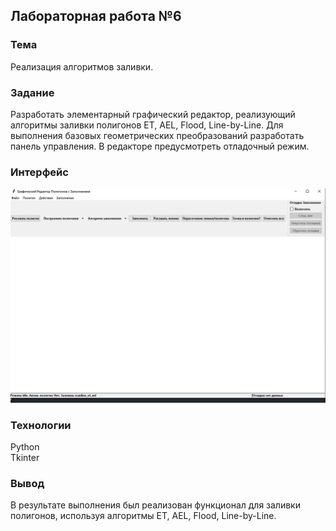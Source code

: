 ## Лабораторная работа №6

### Тема
Реализация алгоритмов заливки. 

### Задание
Разработать элементарный графический редактор, реализующий алгоритмы заливки полигонов ET, AEL, Flood, Line-by-Line. 
Для выполнения базовых геометрических преобразований разработать панель управления. В редакторе предусмотреть отладочный режим. 

### Интерфейс

![alt text](image.png)

### Технологии
Python\
Tkinter

### Вывод
В результате выполнения был реализован функционал для заливки полигонов, используя алгоритмы ET, AEL, Flood, Line-by-Line.